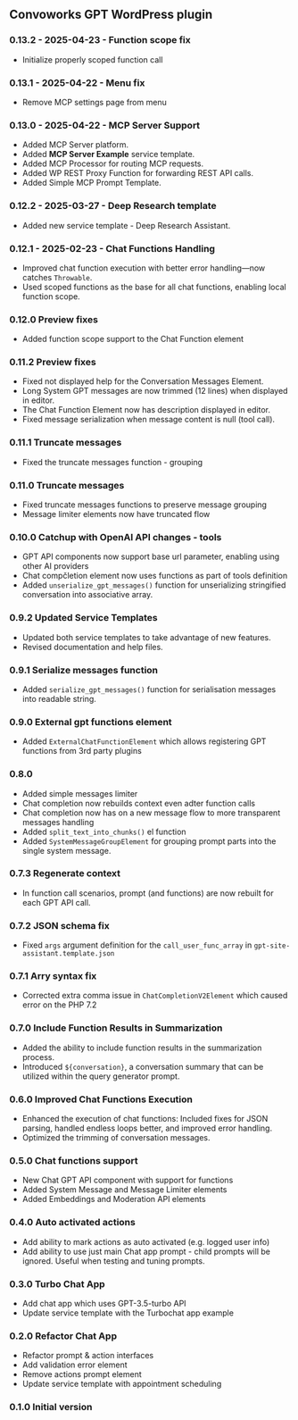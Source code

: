 
## Convoworks GPT WordPress plugin

### 0.13.2 - 2025-04-23 - Function scope fix

* Initialize properly scoped function call

### 0.13.1 - 2025-04-22 - Menu fix

* Remove MCP settings page from menu

### 0.13.0 - 2025-04-22 - MCP Server Support

* Added MCP Server platform.  
* Added **MCP Server Example** service template.  
* Added MCP Processor for routing MCP requests.  
* Added WP REST Proxy Function for forwarding REST API calls.  
* Added Simple MCP Prompt Template.


### 0.12.2 - 2025-03-27 - Deep Research template

* Added new service template - Deep Research Assistant.


### 0.12.1 - 2025-02-23 - Chat Functions Handling  

* Improved chat function execution with better error handling—now catches `Throwable`.  
* Used scoped functions as the base for all chat functions, enabling local function scope.  


### 0.12.0 Preview fixes

* Added function scope support to the Chat Function element

### 0.11.2 Preview fixes

* Fixed not displayed help for the Conversation Messages Element.
* Long System GPT messages are now trimmed (12 lines) when displayed in editor.
* The Chat Function Element now has description displayed in editor.  
* Fixed message serialization when message content is null (tool call).

### 0.11.1 Truncate messages

* Fixed the truncate messages function - grouping

### 0.11.0 Truncate messages

* Fixed truncate messages functions to preserve message grouping
* Message limiter elements now have truncated flow

### 0.10.0 Catchup with OpenAI API changes - tools

* GPT API components now support base url parameter, enabling using other AI providers
* Chat compčletion element now uses functions as part of tools definition
* Added `unserialize_gpt_messages()` function for unserializing stringified conversation into associative array.

### 0.9.2 Updated Service Templates

- Updated both service templates to take advantage of new features.
- Revised documentation and help files.

### 0.9.1 Serialize messages function

* Added `serialize_gpt_messages()` function for serialisation messages into readable string.

### 0.9.0 External gpt functions element

* Added `ExternalChatFunctionElement` which allows registering GPT functions from 3rd party plugins

### 0.8.0

* Added simple messages limiter
* Chat completion now rebuilds context even adter function calls
* Chat completion now has on a new message flow to more transparent messages handling
* Added `split_text_into_chunks()` el function  
* Added `SystemMessageGroupElement` for grouping prompt parts into the single system message. 

### 0.7.3 Regenerate context

* In function call scenarios, prompt (and functions) are now rebuilt for each GPT API call.

### 0.7.2 JSON schema fix

* Fixed `args` argument definition for the `call_user_func_array` in `gpt-site-assistant.template.json`

### 0.7.1 Arry syntax fix

* Corrected extra comma issue in `ChatCompletionV2Element` which caused error on the PHP 7.2

### 0.7.0 Include Function Results in Summarization

* Added the ability to include function results in the summarization process.
* Introduced `${conversation}`, a conversation summary that can be utilized within the query generator prompt.

### 0.6.0 Improved Chat Functions Execution

* Enhanced the execution of chat functions: Included fixes for JSON parsing, handled endless loops better, and improved error handling.
* Optimized the trimming of conversation messages. 

### 0.5.0 Chat functions support

* New Chat GPT API component with support for functions
* Added System Message and Message Limiter elements
* Added Embeddings and Moderation API elements

### 0.4.0 Auto activated actions

* Add ability to mark actions as auto activated (e.g. logged user info)
* Add ability to use just main Chat app prompt - child prompts will be ignored. Useful when testing and tuning prompts.

### 0.3.0 Turbo Chat App

* Add chat app which uses GPT-3.5-turbo API
* Update service template with the Turbochat app example

### 0.2.0 Refactor Chat App

* Refactor prompt & action interfaces
* Add validation error element
* Remove actions prompt element
* Update service template with appointment scheduling

### 0.1.0 Initial version
